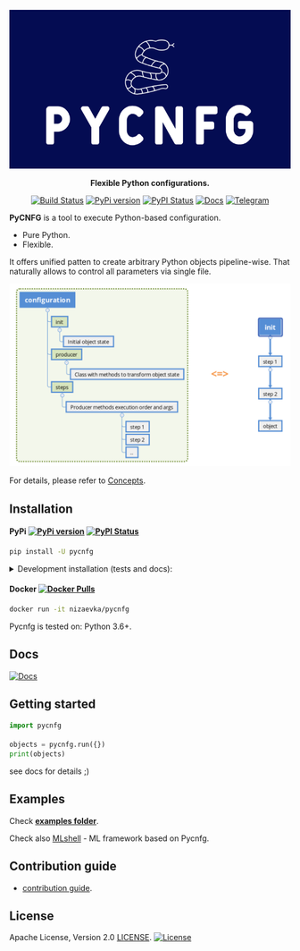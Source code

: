 <div align="center">

[![Pycnfg logo](docs/source/_static/images/logo.png?raw=true)](https://github.com/nizaevka/pycnfg)

**Flexible Python configurations.**

[![Build Status](https://travis-ci.org/nizaevka/pycnfg.svg?branch=master)](https://travis-ci.org/nizaevka/pycnfg)
[![PyPi version](https://img.shields.io/pypi/v/pycnfg.svg)](https://pypi.org/project/pycnfg/)
[![PyPI Status](https://pepy.tech/badge/pycnfg)](https://pepy.tech/project/pycnfg)
[![Docs](https://readthedocs.org/projects/pycnfg/badge/?version=latest)](https://pycnfg.readthedocs.io/en/latest/)
[![Telegram](https://img.shields.io/badge/channel-on%20telegram-blue)](https://t.me/nizaevka)

</div>

**PyCNFG** is a tool to execute Python-based configuration.
- Pure Python.
- Flexible.

It offers unified patten to create arbitrary Python objects pipeline-wise. 
That naturally allows to control all parameters via single file.

![Logic](docs/source/_static/images/producer.png?raw=true)

For details, please refer to
 [Concepts](https://pycnfg.readthedocs.io/en/latest/Concepts.html).

## Installation

#### PyPi [![PyPi version](https://img.shields.io/pypi/v/pycnfg.svg)](https://pypi.org/project/pycnfg/) [![PyPI Status](https://pepy.tech/badge/pycnfg)](https://pepy.tech/project/pycnfg)

```bash
pip install -U pycnfg
```

<details>
<summary>Development installation (tests and docs): </summary>
<p>

```bash
pip install pycnfg[dev]
```
</p>
</details>

#### Docker [![Docker Pulls](https://img.shields.io/docker/pulls/nizaevka/pycnfg)](https://hub.docker.com/r/nizaevka/pycnfg/tags)

```bash
docker run -it nizaevka/pycnfg
```

Pycnfg is tested on: Python 3.6+.

## Docs
[![Docs](https://readthedocs.org/projects/pycnfg/badge/?version=latest)](https://readthedocs.org/pycnfg/en/latest/?badge=latest)

## Getting started

```python
import pycnfg

objects = pycnfg.run({})
print(objects)
```
see docs for details ;)

## Examples
Check **[examples folder](examples)**.

Check also [MLshell](https://github.com/nizaevka/mlshell) - ML framework based on Pycnfg.

## Contribution guide
- [contribution guide](CONTRIBUTING.md).

## License

Apache License, Version 2.0 [LICENSE](LICENSE).
[![License](https://img.shields.io/github/license/nizaevka/pycnfg.svg)](LICENSE)